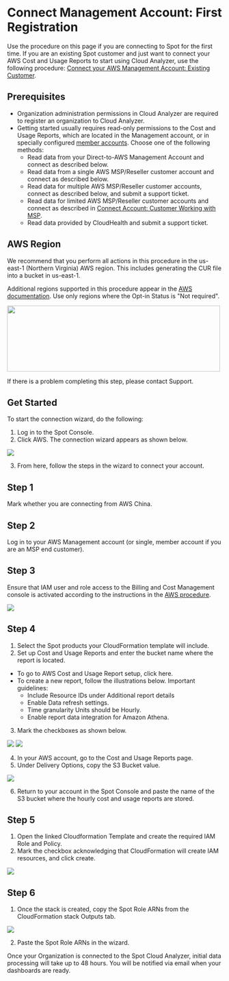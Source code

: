 # Connect Management Account: First Registration

Use the procedure on this page if you are connecting to Spot for the first time. If you are an existing Spot customer and just want to connect your AWS Cost and Usage Reports to start using Cloud Analyzer, use the following procedure: [Connect your AWS Management Account: Existing Customer](cloud-analyzer/getting-started/connect-your-aws-master-payer-account-existing-customer).

## Prerequisites

- Organization administration permissions in Cloud Analyzer are required to register an organization to Cloud Analyzer.
- Getting started usually requires read-only permissions to the Cost and Usage Reports, which are located in the Management account, or in specially configured [member accounts](https://aws.amazon.com/about-aws/whats-new/2020/12/cost-and-usage-report-now-available-to-member-linked-accounts/). Choose one of the following methods:
  - Read data from your Direct-to-AWS Management Account and connect as described below.
  - Read data from a single AWS MSP/Reseller customer account and connect as described below.
  - Read data for multiple AWS MSP/Reseller customer accounts, connect as described below, and submit a support ticket.
  - Read data for limited AWS MSP/Reseller customer accounts and connect as described in [Connect Account: Customer Working with MSP](eco/getting-started/connect-account-customer-working-with-msp).
  - Read data provided by CloudHealth and submit a support ticket.

## AWS Region

We recommend that you perform all actions in this procedure in the us-east-1 (Northern Virginia) AWS region. This includes generating the CUR file into a bucket in us-east-1.

Additional regions supported in this procedure appear in the [AWS documentation](https://docs.aws.amazon.com/AWSEC2/latest/UserGuide/using-regions-availability-zones.html#concepts-available-regions). Use only regions where the Opt-in Status is "Not required".

<img src="/cloud-analyzer/_media/gettingstarted-connect-master-existing-00.png" width="498" height="154" />

If there is a problem completing this step, please contact Support.

## Get Started

To start the connection wizard, do the following:

1. Log in to the Spot Console.
2. Click AWS. The connection wizard appears as shown below.

<img src="/cloud-analyzer/_media/gettingstarted-firstregistration-01.png" />

3. From here, follow the steps in the wizard to connect your account.

## Step 1

Mark whether you are connecting from AWS China.

## Step 2

Log in to your AWS Management account (or single, member account if you are an MSP end customer).

## Step 3

Ensure that IAM user and role access to the Billing and Cost Management console is activated according to the instructions in the [AWS procedure](https://docs.aws.amazon.com/awsaccountbilling/latest/aboutv2/control-access-billing.html#ControllingAccessWebsite-Activate).

<img src="/cloud-analyzer/_media/gettingstarted-connect-master-existing-02a.png" />

## Step 4

1. Select the Spot products your CloudFormation template will include.
2. Set up Cost and Usage Reports and enter the bucket name where the report is located.

- To go to AWS Cost and Usage Report setup, click here.
- To create a new report, follow the illustrations below. Important guidelines:
  - Include Resource IDs under Additional report details
  - Enable Data refresh settings.
  - Time granularity Units should be Hourly.
  - Enable report data integration for Amazon Athena.

3. Mark the checkboxes as shown below.

<img src="/cloud-analyzer/_media/gettingstarted-firstregistration-02.png" />

<img src="/cloud-analyzer/_media/gettingstarted-firstregistration-03.png" />

4. In your AWS account, go to the Cost and Usage Reports page.
5. Under Delivery Options, copy the S3 Bucket value.

<img src="/cloud-analyzer/_media/gettingstarted-firstregistration-04.png" />

6. Return to your account in the Spot Console and paste the name of the S3 bucket where the hourly cost and usage reports are stored.

## Step 5

1. Open the linked Cloudformation Template and create the required IAM Role and Policy.
2. Mark the checkbox acknowledging that CloudFormation will create IAM resources, and click create.

<img src="/cloud-analyzer/_media/gettingstarted-firstregistration-05.png" />

## Step 6

1. Once the stack is created, copy the Spot Role ARNs from the CloudFormation stack Outputs tab.

<img src="/cloud-analyzer/_media/gettingstarted-firstregistration-06.png" />

2. Paste the Spot Role ARNs in the wizard.

Once your Organization is connected to the Spot Cloud Analyzer, initial data processing will take up to 48 hours. You will be notified via email when your dashboards are ready.

